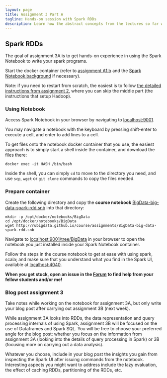 ```yaml
---
layout: page
title: Assignment 3 Part A
tagline: Hands-on session with Spark RDDs
description: Learn how the abstract concepts from the lectures so far work out in practice.
---
```


## Spark RDDs

The goal of assignment 3A is to get hands-on experience in using the 
Spark Notebook to write your spark programs.

Start the docker container (refer to [assignment A1.b](A1b-docker.html)
and the [Spark Notebook background](../background/spark-notebook.html)
if necessary).

Note: if you need to restart from scratch, the easiest is to follow 
[the detailed instructions from assignment 2](../background/exact.html),
where you can skip the middle part (the instructions that setup Hadoop).

### Using Notebook

Access Spark Notebook in your browser by navigating to [localhost:9001](http://localhost:9001/).

You may navigate a notebook with the keyboard by pressing shift-enter 
to execute a cell, and enter to add lines to a cell.

To get files onto the notebook docker container that you use, the easiest
approach is to simply start a shell inside the container, and download the
files there:

```
docker exec -it HASH /bin/bash
```

Inside the shell, you can simply `cd` to move to the directory you need,
and use `scp`, `wget` or `git clone` commands to copy the files needed.

### Prepare container

Create the following directory and copy the __course notebook__ 
[BigData-big-data-spark-rdd.snb](http://rubigdata.github.io/course/assignments/BigData-big-data-spark-rdd.snb) into that directory:

    mkdir -p /opt/docker/notebooks/BigData
    cd /opt/docker/notebooks/BigData
    wget http://rubigdata.github.io/course/assignments/BigData-big-data-spark-rdd.snb

Navigate to [localhost:9001/tree/BigData](http://localhost:9001/tree/BigData) in your browser 
to open the notebook you just installed inside your Spark Notebook container.

Follow the steps in the course notebook to get at ease with using spark, scala;
and make sure that you understand what you find in the Spark UI, 
available at [localhost:4040](http://localhost:4040).

**When you get stuck, open an issue in the 
[Forum](https://github.com/rubigdata/forum-2017)
to find help from your fellow students and/or me!**

### Blog post assignment 3

Take notes while working on the notebook for assignment 3A, but only
write your blog post after carrying out assignment 3B (next week).

While assignment 3A looks into RDDs, the data representation and query processing
internals of using Spark, assignment 3B will be focused on the use of Dataframes and Spark SQL.
You will be free to choose your preferred angle for the blog post: 
whether you focus on the information from assignment 3A (looking into the details of 
query processing in Spark) or 3B (focusing more on carrying out a data analysis).

Whatever you choose, include in your blog post the insights you gain from inspecting 
the Spark UI after issuing commands from the notebook.
Interesting aspects you might want to address include the lazy evaluation, the effect 
of caching RDDs, partitioning of the RDDs, etc.

